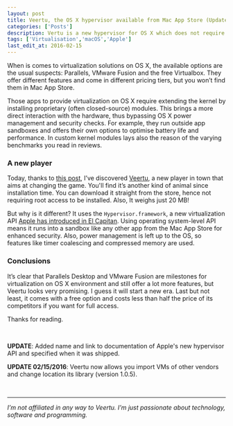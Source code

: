 ```yaml
---
layout: post
title: Veertu, the OS X hypervisor available from Mac App Store (Updated)
categories: ['Posts']
description: Vertu is a new hypervisor for OS X which does not require root priviledges.
tags: ['Virtualisation','macOS','Apple']
last_edit_at: 2016-02-15
---
```


When is comes to virtualization solutions on OS X, the available options are the usual suspects: Parallels, VMware Fusion and the free Virtualbox. They offer different features and come in different pricing tiers, but you won’t find them in Mac App Store.

Those apps to provide virtualization on OS X require extending the kernel by installing proprietary (often closed-source) modules. This brings a more direct interaction with the hardware, thus bypassing OS X power management and security checks. For example, they run outside app sandboxes and offers their own options to optimise battery life and performance. In custom kernel modules lays also the reason of the varying benchmarks you read in reviews.

### A new player

Today, thanks to [this post](http://webeconoscenza.net/2016/01/10/son-tutti-open-con-lhardware-degli-altri/), I’ve discovered [Veertu](http://veertu.com/), a new player in town that aims at changing the game. You'll find it’s another kind of animal since installation time. You can download it straight from the store, hence not requiring root access to be installed. Also, It weighs just 20 MB!

But why is it different? It uses the `Hypervisor.framework`, a new virtualization API [Apple has introduced in El Capitan](https://developer.apple.com/library/mac/releasenotes/MacOSX/WhatsNewInOSX/Articles/MacOSX10_10.html). Using operating system-level API means it runs into a sandbox like any other app from the Mac App Store for enhanced security. Also, power management is left up to the OS, so features like timer coalescing and compressed memory are used.

### Conclusions

It’s clear that Parallels Desktop and VMware Fusion are milestones for virtualization on OS X environment and still offer a lot more features, but Veertu looks very promising. I guess it will start a new era. Last but not least, it comes with a free option and costs less than half the price of its competitors if you want for full access. 

Thanks for reading.

<br>

**UPDATE**: Added name and link to documentation of Apple's new hypervisor API and specified when it was shipped.

**UPDATE 02/15/2016**: Veertu now allows you import VMs of other vendors and change location its library (version 1.0.5).

<br>

---

*I’m not affiliated in any way to Veertu. I’m just passionate about technology, software and programming.*

